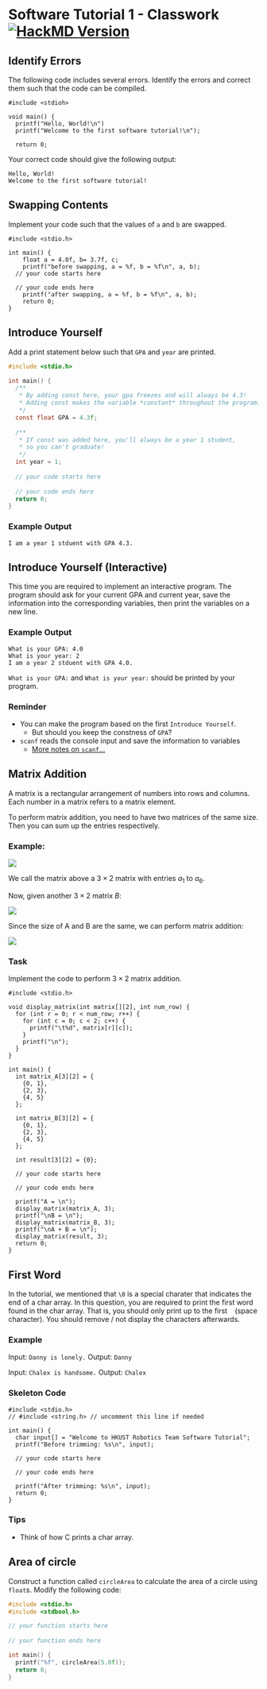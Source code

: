 # Software Tutorial 1 - Classwork [![HackMD Version](https://img.shields.io/badge/Made%20with-Markdown-1f425f.svg)](https://hackmd.io/Fpr8vuHJS1WGAyE3t-Omfg?view#ex-1)

## <a id="ex-1"></a>Identify Errors

The following code includes several errors. Identify the errors and correct them such that the code can be compiled.
```c=
#include <stdioh>

void main() {
  printf("Hello, World!\n")
  printf("Welcome to the first software tutorial!\n");
  
  return 0;
```

Your correct code should give the following output:
```shell=
Hello, World!
Welcome to the first software tutorial!
```

## <a id="ex-2"></a>Swapping Contents

Implement your code such that the values of `a` and `b` are swapped. 

```c=
#include <stdio.h>

int main() {
    float a = 4.0f, b= 3.7f, c;
    printf("before swapping, a = %f, b = %f\n", a, b);
  // your code starts here
  
  // your code ends here
    printf("after swapping, a = %f, b = %f\n", a, b);
    return 0;
}
```

## <a id="ex-3"></a>Introduce Yourself

Add a print statement below such that `GPA` and `year` are printed.

```c
#include <stdio.h>

int main() {
  /**
   * By adding const here, your gpa freezes and will always be 4.3!
   * Adding const makes the variable *constant* throughout the program.
   */
  const float GPA = 4.3f;
  
  /**
   * If const was added here, you'll always be a year 1 student,
   * so you can't graduate!
   */
  int year = 1;
  
  // your code starts here
  
  // your code ends here
  return 0;
}
```

### Example Output
```shell
I am a year 1 stduent with GPA 4.3.
```

## <a id="ex-4"></a>Introduce Yourself (Interactive)
This time you are required to implement an interactive program. The program should ask for your current GPA and current year, save the information into the corresponding variables, then print the variables on a new line. 

### Example Output
```shell=
What is your GPA: 4.0
What is your year: 2
I am a year 2 stduent with GPA 4.0.
```

`What is your GPA:` and `What is your year:` should be printed by your program.

### Reminder
* You can make the program based on the first `Introduce Yourself`.
  * But should you keep the constness of `GPA`?
* `scanf` reads the console input and save the information to variables
  * [More notes on `scanf`...](https://hackmd.io/@Oil/r1WwNPIXK#Console-Input)
    
## <a id="ex-5"></a>Matrix Addition

A matrix is a rectangular arrangement of numbers into rows and columns. Each number in a matrix refers to a matrix element.

To perform matrix addition, you need to have two matrices of the same size. Then you can sum up the entries respectively.

### Example:

![](https://i.imgur.com/aBG1uXI.gif)


We call the matrix above a $3 \times 2$ matrix with entries $a_1$ to $a_6$.

Now, given another $3 \times 2$ matrix $B$:

![](https://i.imgur.com/tuV4RII.gif)

Since the size of A and B are the same, we can perform matrix addition:

![](https://i.imgur.com/mD8yiR7.gif)

### Task

Implement the code to perform $3 \times 2$ matrix addition.

```c=
#include <stdio.h>

void display_matrix(int matrix[][2], int num_row) {
  for (int r = 0; r < num_row; r++) {
    for (int c = 0; c < 2; c++) {
      printf("\t%d", matrix[r][c]);
    }
    printf("\n");
  }
}

int main() {
  int matrix_A[3][2] = {
    {0, 1},
    {2, 3},
    {4, 5}
  };
  
  int matrix_B[3][2] = {
    {0, 1},
    {2, 3},
    {4, 5}
  };
  
  int result[3][2] = {0};
  
  // your code starts here
  
  // your code ends here
  
  printf("A = \n");
  display_matrix(matrix_A, 3);
  printf("\nB = \n");
  display_matrix(matrix_B, 3);
  printf("\nA + B = \n");
  display_matrix(result, 3);
  return 0;
}
```

## <a id="ex-6"></a>First Word

In the tutorial, we mentioned that `\0` is a special charater that indicates the end of a char array. In this question, you are required to print the first word found in the char array. That is, you should only print up to the first ` ` (space character). You should remove / not display the characters afterwards.


### Example

Input: `Danny is lonely.`
Output: `Danny`

Input: `Chalex is handsome.`
Output: `Chalex`

### Skeleton Code
```c=
#include <stdio.h>
// #include <string.h> // uncomment this line if needed 

int main() {
  char input[] = "Welcome to HKUST Robotics Team Software Tutorial";
  printf("Before trimming: %s\n", input);

  // your code starts here
  
  // your code ends here
  
  printf("After trimming: %s\n", input);
  return 0;
}
```

### Tips

* Think of how C prints a char array.

## <a id="ex-7"></a>Area of circle

Construct a function called `circleArea` to calculate the area of a circle using `float`s. Modify the following code:

```c
#include <stdio.h>
#include <stdbool.h>

// your function starts here
  
// your function ends here

int main() {
  printf("%f", circleArea(5.0f));
  return 0;
}
```
